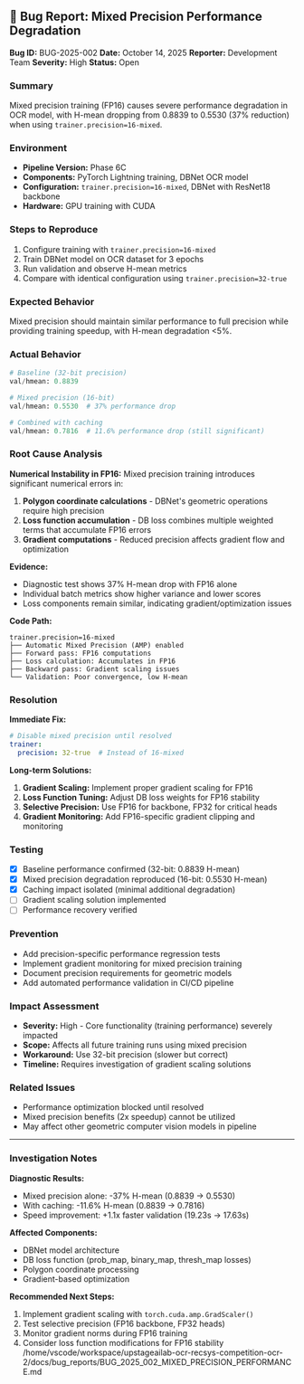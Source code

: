 ## 🐛 Bug Report: Mixed Precision Performance Degradation

**Bug ID:** BUG-2025-002
**Date:** October 14, 2025
**Reporter:** Development Team
**Severity:** High
**Status:** Open

### Summary
Mixed precision training (FP16) causes severe performance degradation in OCR model, with H-mean dropping from 0.8839 to 0.5530 (37% reduction) when using `trainer.precision=16-mixed`.

### Environment
- **Pipeline Version:** Phase 6C
- **Components:** PyTorch Lightning training, DBNet OCR model
- **Configuration:** `trainer.precision=16-mixed`, DBNet with ResNet18 backbone
- **Hardware:** GPU training with CUDA

### Steps to Reproduce
1. Configure training with `trainer.precision=16-mixed`
2. Train DBNet model on OCR dataset for 3 epochs
3. Run validation and observe H-mean metrics
4. Compare with identical configuration using `trainer.precision=32-true`

### Expected Behavior
Mixed precision should maintain similar performance to full precision while providing training speedup, with H-mean degradation <5%.

### Actual Behavior
```python
# Baseline (32-bit precision)
val/hmean: 0.8839

# Mixed precision (16-bit)
val/hmean: 0.5530  # 37% performance drop

# Combined with caching
val/hmean: 0.7816  # 11.6% performance drop (still significant)
```

### Root Cause Analysis
**Numerical Instability in FP16:** Mixed precision training introduces significant numerical errors in:

1. **Polygon coordinate calculations** - DBNet's geometric operations require high precision
2. **Loss function accumulation** - DB loss combines multiple weighted terms that accumulate FP16 errors
3. **Gradient computations** - Reduced precision affects gradient flow and optimization

**Evidence:**
- Diagnostic test shows 37% H-mean drop with FP16 alone
- Individual batch metrics show higher variance and lower scores
- Loss components remain similar, indicating gradient/optimization issues

**Code Path:**
```
trainer.precision=16-mixed
├── Automatic Mixed Precision (AMP) enabled
├── Forward pass: FP16 computations
├── Loss calculation: Accumulates in FP16
├── Backward pass: Gradient scaling issues
└── Validation: Poor convergence, low H-mean
```

### Resolution
**Immediate Fix:**
```yaml
# Disable mixed precision until resolved
trainer:
  precision: 32-true  # Instead of 16-mixed
```

**Long-term Solutions:**
1. **Gradient Scaling:** Implement proper gradient scaling for FP16
2. **Loss Function Tuning:** Adjust DB loss weights for FP16 stability
3. **Selective Precision:** Use FP16 for backbone, FP32 for critical heads
4. **Gradient Monitoring:** Add FP16-specific gradient clipping and monitoring

### Testing
- [x] Baseline performance confirmed (32-bit: 0.8839 H-mean)
- [x] Mixed precision degradation reproduced (16-bit: 0.5530 H-mean)
- [x] Caching impact isolated (minimal additional degradation)
- [ ] Gradient scaling solution implemented
- [ ] Performance recovery verified

### Prevention
- Add precision-specific performance regression tests
- Implement gradient monitoring for mixed precision training
- Document precision requirements for geometric models
- Add automated performance validation in CI/CD pipeline

### Impact Assessment
- **Severity:** High - Core functionality (training performance) severely impacted
- **Scope:** Affects all future training runs using mixed precision
- **Workaround:** Use 32-bit precision (slower but correct)
- **Timeline:** Requires investigation of gradient scaling solutions

### Related Issues
- Performance optimization blocked until resolved
- Mixed precision benefits (2x speedup) cannot be utilized
- May affect other geometric computer vision models in pipeline

---

### Investigation Notes

**Diagnostic Results:**
- Mixed precision alone: -37% H-mean (0.8839 → 0.5530)
- With caching: -11.6% H-mean (0.8839 → 0.7816)
- Speed improvement: +1.1x faster validation (19.23s → 17.63s)

**Affected Components:**
- DBNet model architecture
- DB loss function (prob_map, binary_map, thresh_map losses)
- Polygon coordinate processing
- Gradient-based optimization

**Recommended Next Steps:**
1. Implement gradient scaling with `torch.cuda.amp.GradScaler()`
2. Test selective precision (FP16 backbone, FP32 heads)
3. Monitor gradient norms during FP16 training
4. Consider loss function modifications for FP16 stability</content>
<parameter name="filePath">/home/vscode/workspace/upstageailab-ocr-recsys-competition-ocr-2/docs/bug_reports/BUG_2025_002_MIXED_PRECISION_PERFORMANCE.md

